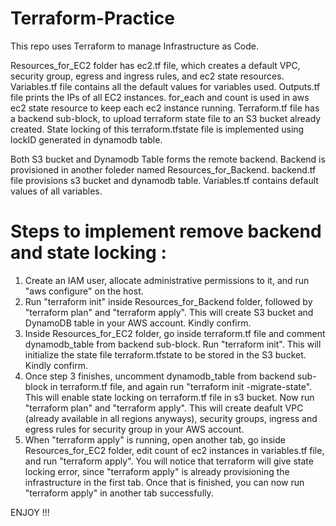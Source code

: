 # Terraform-Practice

This repo uses Terraform to manage Infrastructure as Code. 

Resources_for_EC2 folder has ec2.tf file, which creates a default VPC, security group, egress and ingress rules, and ec2 state resources. Variables.tf file contains all the default values for variables used. Outputs.tf file prints the IPs of all EC2 instances. for_each and count is used in aws ec2 state resource to keep each ec2 instance running. Terraform.tf file has a backend sub-block, to upload terraform state file to an S3 bucket already created. State locking of this terraform.tfstate file is implemented using lockID generated in dynamodb table.

Both S3 bucket and Dynamodb Table forms the remote backend. Backend is provisioned in another foleder named Resources_for_Backend. backend.tf file provisions s3 bucket and dynamodb table. Variables.tf contains default values of all variables.

# Steps to implement remove backend and state locking :

1. Create an IAM user, allocate administrative permissions to it, and run "aws configure" on the host.
2. Run "terraform init" inside Resources_for_Backend folder, followed by "terraform plan" and "terraform apply". This will create S3 bucket and DynamoDB table in your AWS account. Kindly confirm.
3. Inside Resources_for_EC2 folder, go inside terraform.tf file and comment dynamodb_table from backend sub-block. Run "terraform init". This will initialize the state file terraform.tfstate to be stored in the S3 bucket. Kindly confirm.
4. Once step 3 finishes, uncomment dynamodb_table from backend sub-block in terraform.tf file, and again run "terraform init -migrate-state". This will enable state locking on terraform.tf file in s3 bucket. Now run "terraform plan" and "terraform apply". This will create deafult VPC (already available in all regions anyways), security groups, ingress and egress rules for security group in your AWS account.
5. When "terraform apply" is running, open another tab, go inside Resources_for_EC2 folder, edit count of ec2 instances in variables.tf file, and run "terraform apply". You will notice that terraform will give state locking error, since "terraform apply" is already provisioning the infrastructure in the first tab. Once that is finished, you can now run "terraform apply" in another tab successfully.

ENJOY !!!


